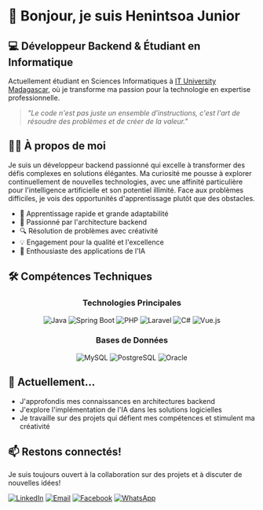 # 👋 Bonjour, je suis Henintsoa Junior

## 💻 Développeur Backend & Étudiant en Informatique

Actuellement étudiant en Sciences Informatiques à [IT University Madagascar](https://www.ituniversity-mg.com), où je transforme ma passion pour la technologie en expertise professionnelle.

> *"Le code n'est pas juste un ensemble d'instructions, c'est l'art de résoudre des problèmes et de créer de la valeur."*

## 👨‍💻 À propos de moi

Je suis un développeur backend passionné qui excelle à transformer des défis complexes en solutions élégantes. Ma curiosité me pousse à explorer continuellement de nouvelles technologies, avec une affinité particulière pour l'intelligence artificielle et son potentiel illimité. Face aux problèmes difficiles, je vois des opportunités d'apprentissage plutôt que des obstacles.

- 🚀 Apprentissage rapide et grande adaptabilité
- 🧠 Passionné par l'architecture backend
- 🔍 Résolution de problèmes avec créativité
- 💡 Engagement pour la qualité et l'excellence
- 🤖 Enthousiaste des applications de l'IA

## 🛠️ Compétences Techniques

<div align="center">

### Technologies Principales

![Java](https://img.shields.io/badge/Java-ED8B00?style=for-the-badge&logo=openjdk&logoColor=white)
![Spring Boot](https://img.shields.io/badge/Spring_Boot-6DB33F?style=for-the-badge&logo=spring-boot&logoColor=white)
![PHP](https://img.shields.io/badge/PHP-777BB4?style=for-the-badge&logo=php&logoColor=white)
![Laravel](https://img.shields.io/badge/Laravel-FF2D20?style=for-the-badge&logo=laravel&logoColor=white)
![C#](https://img.shields.io/badge/C%23-239120?style=for-the-badge&logo=c-sharp&logoColor=white)
![Vue.js](https://img.shields.io/badge/Vue.js-35495E?style=for-the-badge&logo=vue.js&logoColor=4FC08D)

### Bases de Données

![MySQL](https://img.shields.io/badge/MySQL-4479A1?style=for-the-badge&logo=mysql&logoColor=white)
![PostgreSQL](https://img.shields.io/badge/PostgreSQL-316192?style=for-the-badge&logo=postgresql&logoColor=white)
![Oracle](https://img.shields.io/badge/Oracle-F80000?style=for-the-badge&logo=oracle&logoColor=white)

</div>

## 🌱 Actuellement...

- J'approfondis mes connaissances en architectures backend
- J'explore l'implémentation de l'IA dans les solutions logicielles
- Je travaille sur des projets qui défient mes compétences et stimulent ma créativité

## 📫 Restons connectés!

Je suis toujours ouvert à la collaboration sur des projets et à discuter de nouvelles idées!

[![LinkedIn](https://img.shields.io/badge/LinkedIn-0077B5?style=for-the-badge&logo=linkedin&logoColor=white)](https://www.linkedin.com/in/rakotoarimanana-henintsoa-406558322/)
[![Email](https://img.shields.io/badge/Email-D14836?style=for-the-badge&logo=gmail&logoColor=white)](mailto:juniortsoa@gmail.com)
[![Facebook](https://img.shields.io/badge/Facebook-1877F2?style=for-the-badge&logo=facebook&logoColor=white)](https://www.facebook.com/henintsoaJunior)
[![WhatsApp](https://img.shields.io/badge/WhatsApp-25D366?style=for-the-badge&logo=whatsapp&logoColor=white)](https://wa.me/+2610388949977)

